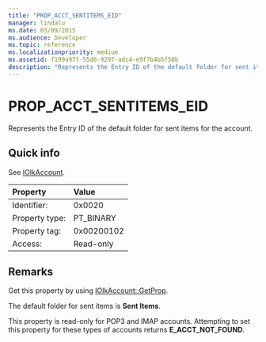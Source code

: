 ```yaml
---
title: "PROP_ACCT_SENTITEMS_EID"
manager: lindalu
ms.date: 03/09/2015
ms.audience: Developer
ms.topic: reference
ms.localizationpriority: medium
ms.assetid: f199a97f-55d6-9297-adc4-e9f7b4b5f58b
description: "Represents the Entry ID of the default folder for sent items for the account."
---
```


# PROP_ACCT_SENTITEMS_EID

Represents the Entry ID of the default folder for sent items for the account. 
  
## Quick info

See [IOlkAccount](iolkaccount.md).
  
|Property |Value |
|:-----|:-----|
|Identifier:  <br/> |0x0020  <br/> |
|Property type:  <br/> |PT_BINARY  <br/> |
|Property tag:  <br/> |0x00200102  <br/> |
|Access:  <br/> |Read-only  <br/> |
   
## Remarks

Get this property by using [IOlkAccount::GetProp](iolkaccount-getprop.md).
  
The default folder for sent items is **Sent Items**.
  
This property is read-only for POP3 and IMAP accounts. Attempting to set this property for these types of accounts returns **E_ACCT_NOT_FOUND**. 
  

